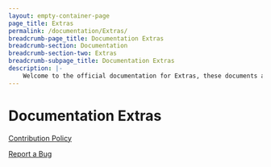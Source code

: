 ```yaml
---
layout: empty-container-page
page_title: Extras
permalink: /documentation/Extras/
breadcrumb-page_title: Documentation Extras
breadcrumb-section: Documentation
breadcrumb-section-two: Extras
breadcrumb-subpage_title: Documentation Extras
description: |-
    Welcome to the official documentation for Extras, these documents are written by the 96Boards team at Linaro with community contributions and links to third-party content.
---
```

# Documentation Extras

[Contribution Policy](./ContributionPolicy.md)

[Report a Bug](./Report_a_bug.md)
